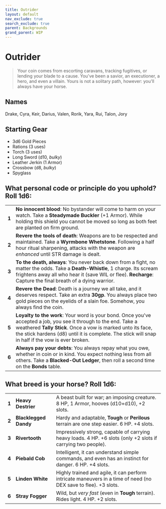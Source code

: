 ```yaml
---
title: Outrider
layout: default
nav_exclude: true
search_exclude: true
parent: Backgrounds
grand_parent: WIP
---
```


# Outrider

> Your coin comes from escorting caravans, tracking fugitives, or lending your blade to a cause. You've been a savior, an executioner, a hero, and even a villain. Yours is not a solitary path, however: you'll always have your horse.

## Names

Drake, Cyra, Keir, Darius, Valen, Rorik, Yara, Rui, Talon, Jory

## Starting Gear

- 3d6 Gold Pieces
- Rations (3 uses)
- Torch (3 uses) 
- Long Sword (d10, _bulky_)
- Leather Jerkin (1 Armor)
- Crossbow (d8, _bulky_)
- Spyglass

## What personal code or principle do you uphold? Roll 1d6:

|       |                                                                                                                                                                                                                                                                                       |
| ----- | ------------------------------------------------------------------------------------------------------------------------------------------------------------------------------------------------------------------------------------------------------------------------------------- |
| **1** | **No innocent blood**: No bystander will come to harm on your watch. Take a **Steadymade Buckler** (+1 Armor). While holding this shield you cannot be moved so long as both feet are planted on firm ground.                                                                         |
| **2** | **Revere the tools of death**: Weapons are to be respected and maintained. Take a **Wyrmbone Whetstone**. Following a half hour ritual sharpening, attacks with the weapon are _enhanced_ until STR damage is dealt.                                                                  |
| **3** | **To the death, always**: You never back down from a fight, no matter the odds. Take a **Death-Whistle**, 1 charge. Its scream frightens away all who hear it (save WIL or flee). **Recharge**: Capture the final breath of a dying warrior.                                          |
| **4** | **Revere the Dead**: Death is a journey we all take, and it deserves respect. Take an extra **30gp**. You always place two gold pieces on the eyelids of a slain foe. Somehow, you always find the coin.                                                                              |
| **5** | **Loyalty to the work**: Your word is your bond. Once you've accepted a job, you see it through to the end. Take a weathered **Tally Stick**. Once a vow is marked unto its face, the stick hardens (d8) until it is complete. The stick will snap in half if the vow is ever broken. |
| **6** | **Always pay your debts**: You always repay what you owe, whether in coin or in kind. You expect nothing less from all others. Take a **Blacked-Out Ledger**, then roll a second time on the **Bonds** table.                                                                         |


## What breed is your horse? Roll 1d6:

|       |                       |                                                                                                                 |
| ----- | --------------------- | --------------------------------------------------------------------------------------------------------------- |
| **1** | **Heavy Destrier**    | A beast built for war; an imposing creature. 8 HP, 1 Armor, hooves (d10+d10), +2 slots.                         |
| **2** | **Blacklegged Dandy** | Hardy and adaptable, **Tough** or **Perilous** terrain are one step easier. 6 HP. +4 slots.                     |
| **3** | **Rivertooth**        | Impressively strong, capable of carrying heavy loads. 4 HP. +6 slots (only +2 slots if carrying two people).    |
| **4** | **Piebald Cob**       | Intelligent, it can understand simple commands, and even has an instinct for danger. 6 HP. +4 slots.            |
| **5** | **Linden White**      | Highly trained and agile, it can perform intricate maneuvers in a time of need (no DEX save to flee). +3 slots. |
| **6** | **Stray Fogger**      | Wild, but _very fast_ (even in **Tough** terrain). Rides light. 4 HP. +2 slots.                                 |
